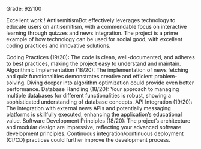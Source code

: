 Grade: 92/100

Excellent work ! AntisemitismBot effectively leverages technology to educate users on antisemitism, with a commendable focus on interactive learning through quizzes and news integration. 
The project is a prime example of how technology can be used for social good, with excellent coding practices and innovative solutions.

Coding Practices (19/20): The code is clean, well-documented, and adheres to best practices, making the project easy to understand and maintain.
Algorithmic Implementation (18/20): The implementation of news fetching and quiz functionalities demonstrates creative and efficient problem-solving. Diving deeper into algorithm optimization could provide even better performance.
Database Handling (18/20): Your approach to managing multiple databases for different functionalities is robust, showing a sophisticated understanding of database concepts.
API Integration (19/20): The integration with external news APIs and potentially messaging platforms is skillfully executed, enhancing the application’s educational value.
Software Development Principles (18/20): The project’s architecture and modular design are impressive, reflecting your advanced software development principles. Continuous integration/continuous deployment (CI/CD) practices could further improve the development process.
